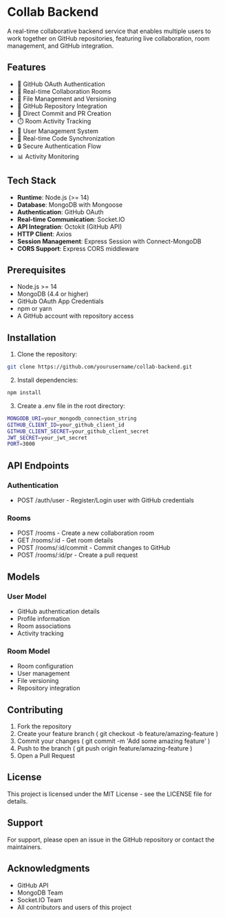 # Collab Backend

A real-time collaborative backend service that enables multiple users to work together on GitHub repositories, featuring live collaboration, room management, and GitHub integration.

## Features

- 🔐 GitHub OAuth Authentication
- 👥 Real-time Collaboration Rooms
- 📝 File Management and Versioning
- 🔄 GitHub Repository Integration
- 🚀 Direct Commit and PR Creation
- ⏱️ Room Activity Tracking
- 👤 User Management System
- 🔄 Real-time Code Synchronization
- 🔒 Secure Authentication Flow
- 📊 Activity Monitoring

## Tech Stack

- **Runtime**: Node.js (>= 14)
- **Database**: MongoDB with Mongoose
- **Authentication**: GitHub OAuth
- **Real-time Communication**: Socket.IO
- **API Integration**: Octokit (GitHub API)
- **HTTP Client**: Axios
- **Session Management**: Express Session with Connect-MongoDB
- **CORS Support**: Express CORS middleware

## Prerequisites

- Node.js >= 14
- MongoDB (4.4 or higher)
- GitHub OAuth App Credentials
- npm or yarn
- A GitHub account with repository access

## Installation

1. Clone the repository:
```bash
git clone https://github.com/yourusername/collab-backend.git
```

2. Install dependencies:
```bash
npm install
```

3. Create a .env file in the root directory:
```bash
MONGODB_URI=your_mongodb_connection_string
GITHUB_CLIENT_ID=your_github_client_id
GITHUB_CLIENT_SECRET=your_github_client_secret
JWT_SECRET=your_jwt_secret
PORT=3000
```

## API Endpoints
### Authentication
- POST /auth/user - Register/Login user with GitHub credentials
### Rooms
- POST /rooms - Create a new collaboration room
- GET /rooms/:id - Get room details
- POST /rooms/:id/commit - Commit changes to GitHub
- POST /rooms/:id/pr - Create a pull request
## Models
### User Model
- GitHub authentication details
- Profile information
- Room associations
- Activity tracking
### Room Model
- Room configuration
- User management
- File versioning
- Repository integration
## Contributing
1. Fork the repository
2. Create your feature branch ( git checkout -b feature/amazing-feature )
3. Commit your changes ( git commit -m 'Add some amazing feature' )
4. Push to the branch ( git push origin feature/amazing-feature )
5. Open a Pull Request
## License
This project is licensed under the MIT License - see the LICENSE file for details.

## Support
For support, please open an issue in the GitHub repository or contact the maintainers.

## Acknowledgments
- GitHub API
- MongoDB Team
- Socket.IO Team
- All contributors and users of this project